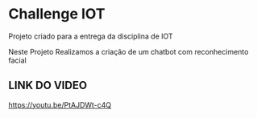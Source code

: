 # Challenge IOT
Projeto criado para a entrega da disciplina de IOT

Neste Projeto Realizamos a criação de um chatbot com reconhecimento facial

## LINK DO VIDEO
https://youtu.be/PtAJDWt-c4Q
